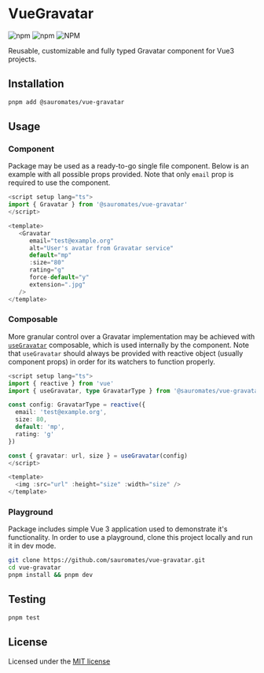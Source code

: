 # VueGravatar

![npm](https://img.shields.io/npm/v/%40sauromates%2Fvue-gravatar?logo=npm)
![npm](https://img.shields.io/npm/dt/%40sauromates/vue-gravatar?logo=npm)
![NPM](https://img.shields.io/npm/l/%40sauromates%2Fvue-gravatar?logo=npm)

Reusable, customizable and fully typed Gravatar component for Vue3 projects.

## Installation

```sh
pnpm add @sauromates/vue-gravatar
```

## Usage

### Component

Package may be used as a ready-to-go single file component. Below is an example with all possible props provided. Note that only `email` prop is required to use the component.

```ts
<script setup lang="ts">
import { Gravatar } from '@sauromates/vue-gravatar'
</script>

<template>
   <Gravatar
      email="test@example.org"
      alt="User's avatar from Gravatar service"
      default="mp"
      :size="80"
      rating="g"
      force-default="y"
      extension=".jpg"
   />
</template>
```

### Composable

More granular control over a Gravatar implementation may be achieved with [`useGravatar`](./src/composables/useGravatar.ts) composable, which is used internally by the component. Note that `useGravatar` should always be provided with reactive object (usually component props) in order for its watchers to function properly.

```ts
<script setup lang="ts">
import { reactive } from 'vue'
import { useGravatar, type GravatarType } from '@sauromates/vue-gravatar'

const config: GravatarType = reactive({
  email: 'test@example.org',
  size: 80,
  default: 'mp',
  rating: 'g'
})

const { gravatar: url, size } = useGravatar(config)
</script>

<template>
  <img :src="url" :height="size" :width="size" />
</template>
```

### Playground

Package includes simple Vue 3 application used to demonstrate it's functionality. In order to use a playground, clone this project locally and run it in dev mode.

```sh
git clone https://github.com/sauromates/vue-gravatar.git
cd vue-gravatar
pnpm install && pnpm dev
```

## Testing

```sh
pnpm test
```

## License

Licensed under the [MIT license](LICENSE)
